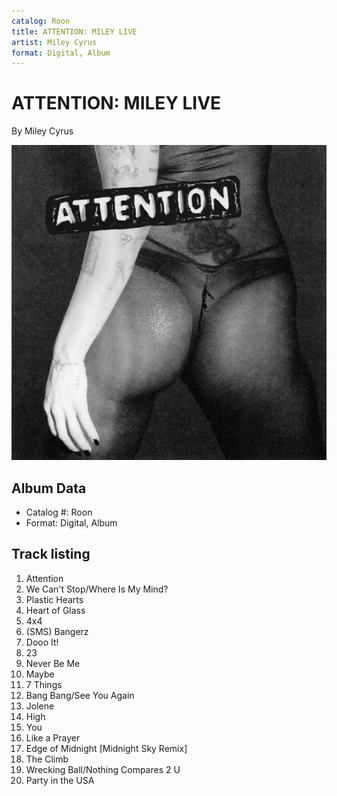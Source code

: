 ```yaml
---
catalog: Roon
title: ATTENTION: MILEY LIVE
artist: Miley Cyrus
format: Digital, Album
---
```


# ATTENTION: MILEY LIVE

By Miley Cyrus

![](../../assets/albumcovers/Miley_Cyrus-ATTENTION-_MILEY_LIVE.png)

## Album Data

- Catalog #: Roon
- Format: Digital, Album


## Track listing


1. Attention
2. We Can't Stop/Where Is My Mind?
3. Plastic Hearts
4. Heart of Glass
5. 4x4
6. (SMS) Bangerz
7. Dooo It!
8. 23
9. Never Be Me
10. Maybe
11. 7 Things
12. Bang Bang/See You Again
13. Jolene
14. High
15. You
16. Like a Prayer
17. Edge of Midnight [Midnight Sky Remix]
18. The Climb
19. Wrecking Ball/Nothing Compares 2 U
20. Party in the USA

